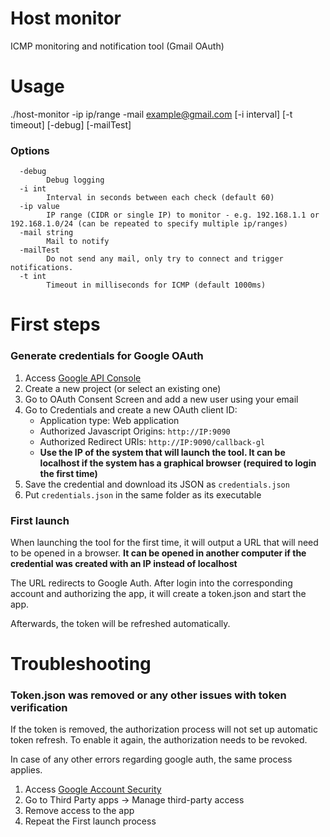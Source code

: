 # Host monitor
ICMP monitoring and notification tool (Gmail OAuth)


# Usage
./host-monitor -ip ip/range -mail example@gmail.com [-i interval] [-t timeout] [-debug] [-mailTest]
### Options
```
  -debug
        Debug logging
  -i int
        Interval in seconds between each check (default 60)
  -ip value
        IP range (CIDR or single IP) to monitor - e.g. 192.168.1.1 or 192.168.1.0/24 (can be repeated to specify multiple ip/ranges)
  -mail string
        Mail to notify
  -mailTest
        Do not send any mail, only try to connect and trigger notifications.
  -t int
        Timeout in milliseconds for ICMP (default 1000ms)
```

# First steps

### Generate credentials for Google OAuth
1. Access [Google API Console](https://console.developers.google.com/)
2. Create a new project (or select an existing one)
3. Go to OAuth Consent Screen and add a new user using your email
4. Go to Credentials and create a new OAuth client ID:
    -   Application type: Web application
    -   Authorized Javascript Origins: `http://IP:9090`
    -   Authorized Redirect URIs: `http://IP:9090/callback-gl`
    -   **Use the IP of the system that will launch the tool. It can be localhost if the system has a graphical browser (required to login the first time)**
5. Save the credential and download its JSON as `credentials.json`
6. Put `credentials.json` in the same folder as its executable

### First launch
When launching the tool for the first time, it will output a URL that will need to be opened in a browser. **It can be opened in another computer if the credential was created with an IP instead of localhost**

The URL redirects to Google Auth. After login into the corresponding account and authorizing the app, it will create a token.json and start the app.

Afterwards, the token will be refreshed automatically.

# Troubleshooting

### Token.json was removed or any other issues with token verification
If the token is removed, the authorization process will not set up automatic token refresh. To enable it again, the authorization needs to be revoked.

In case of any other errors regarding google auth, the same process applies.

1. Access [Google Account Security](https://myaccount.google.com/security)
2. Go to Third Party apps -> Manage third-party access
3. Remove access to the app
4. Repeat the First launch process 

